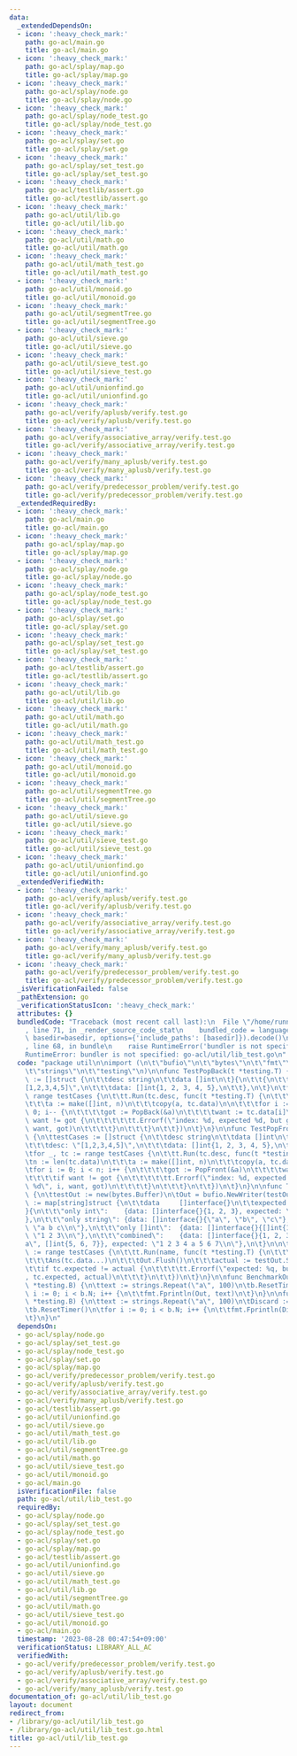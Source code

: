 ```yaml
---
data:
  _extendedDependsOn:
  - icon: ':heavy_check_mark:'
    path: go-acl/main.go
    title: go-acl/main.go
  - icon: ':heavy_check_mark:'
    path: go-acl/splay/map.go
    title: go-acl/splay/map.go
  - icon: ':heavy_check_mark:'
    path: go-acl/splay/node.go
    title: go-acl/splay/node.go
  - icon: ':heavy_check_mark:'
    path: go-acl/splay/node_test.go
    title: go-acl/splay/node_test.go
  - icon: ':heavy_check_mark:'
    path: go-acl/splay/set.go
    title: go-acl/splay/set.go
  - icon: ':heavy_check_mark:'
    path: go-acl/splay/set_test.go
    title: go-acl/splay/set_test.go
  - icon: ':heavy_check_mark:'
    path: go-acl/testlib/assert.go
    title: go-acl/testlib/assert.go
  - icon: ':heavy_check_mark:'
    path: go-acl/util/lib.go
    title: go-acl/util/lib.go
  - icon: ':heavy_check_mark:'
    path: go-acl/util/math.go
    title: go-acl/util/math.go
  - icon: ':heavy_check_mark:'
    path: go-acl/util/math_test.go
    title: go-acl/util/math_test.go
  - icon: ':heavy_check_mark:'
    path: go-acl/util/monoid.go
    title: go-acl/util/monoid.go
  - icon: ':heavy_check_mark:'
    path: go-acl/util/segmentTree.go
    title: go-acl/util/segmentTree.go
  - icon: ':heavy_check_mark:'
    path: go-acl/util/sieve.go
    title: go-acl/util/sieve.go
  - icon: ':heavy_check_mark:'
    path: go-acl/util/sieve_test.go
    title: go-acl/util/sieve_test.go
  - icon: ':heavy_check_mark:'
    path: go-acl/util/unionfind.go
    title: go-acl/util/unionfind.go
  - icon: ':heavy_check_mark:'
    path: go-acl/verify/aplusb/verify.test.go
    title: go-acl/verify/aplusb/verify.test.go
  - icon: ':heavy_check_mark:'
    path: go-acl/verify/associative_array/verify.test.go
    title: go-acl/verify/associative_array/verify.test.go
  - icon: ':heavy_check_mark:'
    path: go-acl/verify/many_aplusb/verify.test.go
    title: go-acl/verify/many_aplusb/verify.test.go
  - icon: ':heavy_check_mark:'
    path: go-acl/verify/predecessor_problem/verify.test.go
    title: go-acl/verify/predecessor_problem/verify.test.go
  _extendedRequiredBy:
  - icon: ':heavy_check_mark:'
    path: go-acl/main.go
    title: go-acl/main.go
  - icon: ':heavy_check_mark:'
    path: go-acl/splay/map.go
    title: go-acl/splay/map.go
  - icon: ':heavy_check_mark:'
    path: go-acl/splay/node.go
    title: go-acl/splay/node.go
  - icon: ':heavy_check_mark:'
    path: go-acl/splay/node_test.go
    title: go-acl/splay/node_test.go
  - icon: ':heavy_check_mark:'
    path: go-acl/splay/set.go
    title: go-acl/splay/set.go
  - icon: ':heavy_check_mark:'
    path: go-acl/splay/set_test.go
    title: go-acl/splay/set_test.go
  - icon: ':heavy_check_mark:'
    path: go-acl/testlib/assert.go
    title: go-acl/testlib/assert.go
  - icon: ':heavy_check_mark:'
    path: go-acl/util/lib.go
    title: go-acl/util/lib.go
  - icon: ':heavy_check_mark:'
    path: go-acl/util/math.go
    title: go-acl/util/math.go
  - icon: ':heavy_check_mark:'
    path: go-acl/util/math_test.go
    title: go-acl/util/math_test.go
  - icon: ':heavy_check_mark:'
    path: go-acl/util/monoid.go
    title: go-acl/util/monoid.go
  - icon: ':heavy_check_mark:'
    path: go-acl/util/segmentTree.go
    title: go-acl/util/segmentTree.go
  - icon: ':heavy_check_mark:'
    path: go-acl/util/sieve.go
    title: go-acl/util/sieve.go
  - icon: ':heavy_check_mark:'
    path: go-acl/util/sieve_test.go
    title: go-acl/util/sieve_test.go
  - icon: ':heavy_check_mark:'
    path: go-acl/util/unionfind.go
    title: go-acl/util/unionfind.go
  _extendedVerifiedWith:
  - icon: ':heavy_check_mark:'
    path: go-acl/verify/aplusb/verify.test.go
    title: go-acl/verify/aplusb/verify.test.go
  - icon: ':heavy_check_mark:'
    path: go-acl/verify/associative_array/verify.test.go
    title: go-acl/verify/associative_array/verify.test.go
  - icon: ':heavy_check_mark:'
    path: go-acl/verify/many_aplusb/verify.test.go
    title: go-acl/verify/many_aplusb/verify.test.go
  - icon: ':heavy_check_mark:'
    path: go-acl/verify/predecessor_problem/verify.test.go
    title: go-acl/verify/predecessor_problem/verify.test.go
  _isVerificationFailed: false
  _pathExtension: go
  _verificationStatusIcon: ':heavy_check_mark:'
  attributes: {}
  bundledCode: "Traceback (most recent call last):\n  File \"/home/runner/.local/lib/python3.10/site-packages/onlinejudge_verify/documentation/build.py\"\
    , line 71, in _render_source_code_stat\n    bundled_code = language.bundle(stat.path,\
    \ basedir=basedir, options={'include_paths': [basedir]}).decode()\n  File \"/home/runner/.local/lib/python3.10/site-packages/onlinejudge_verify/languages/user_defined.py\"\
    , line 68, in bundle\n    raise RuntimeError('bundler is not specified: {}'.format(str(path)))\n\
    RuntimeError: bundler is not specified: go-acl/util/lib_test.go\n"
  code: "package util\n\nimport (\n\t\"bufio\"\n\t\"bytes\"\n\t\"fmt\"\n\t\"io\"\n\
    \t\"strings\"\n\t\"testing\"\n)\n\nfunc TestPopBack(t *testing.T) {\n\ttestCases\
    \ := []struct {\n\t\tdesc string\n\t\tdata []int\n\t}{\n\t\t{\n\t\t\tdesc: \"\
    [1,2,3,4,5]\",\n\t\t\tdata: []int{1, 2, 3, 4, 5},\n\t\t},\n\t}\n\tfor _, tc :=\
    \ range testCases {\n\t\tt.Run(tc.desc, func(t *testing.T) {\n\t\t\tn := len(tc.data)\n\
    \t\t\ta := make([]int, n)\n\t\t\tcopy(a, tc.data)\n\n\t\t\tfor i := n - 1; i >=\
    \ 0; i-- {\n\t\t\t\tgot := PopBack(&a)\n\t\t\t\twant := tc.data[i]\n\t\t\t\tif\
    \ want != got {\n\t\t\t\t\tt.Errorf(\"index: %d, expected %d, but got %d\", i,\
    \ want, got)\n\t\t\t\t}\n\t\t\t}\n\t\t})\n\t}\n}\n\nfunc TestPopFront(t *testing.T)\
    \ {\n\ttestCases := []struct {\n\t\tdesc string\n\t\tdata []int\n\t}{\n\t\t{\n\
    \t\t\tdesc: \"[1,2,3,4,5]\",\n\t\t\tdata: []int{1, 2, 3, 4, 5},\n\t\t},\n\t}\n\
    \tfor _, tc := range testCases {\n\t\tt.Run(tc.desc, func(t *testing.T) {\n\t\t\
    \tn := len(tc.data)\n\t\t\ta := make([]int, n)\n\t\t\tcopy(a, tc.data)\n\n\t\t\
    \tfor i := 0; i < n; i++ {\n\t\t\t\tgot := PopFront(&a)\n\t\t\t\twant := tc.data[i]\n\
    \t\t\t\tif want != got {\n\t\t\t\t\tt.Errorf(\"index: %d, expected %d, but got\
    \ %d\", i, want, got)\n\t\t\t\t}\n\t\t\t}\n\t\t})\n\t}\n}\n\nfunc TestAns(t *testing.T)\
    \ {\n\ttestOut := new(bytes.Buffer)\n\tOut = bufio.NewWriter(testOut)\n\ttestCases\
    \ := map[string]struct {\n\t\tdata     []interface{}\n\t\texpected string\n\t\
    }{\n\t\t\"only int\":    {data: []interface{}{1, 2, 3}, expected: \"1 2 3\\n\"\
    },\n\t\t\"only string\": {data: []interface{}{\"a\", \"b\", \"c\"}, expected:\
    \ \"a b c\\n\"},\n\t\t\"only []int\":  {data: []interface{}{[]int{1, 2, 3}}, expected:\
    \ \"1 2 3\\n\"},\n\t\t\"combined\":    {data: []interface{}{1, 2, 3, \"4\", \"\
    a\", []int{5, 6, 7}}, expected: \"1 2 3 4 a 5 6 7\\n\"},\n\t}\n\n\tfor name, tc\
    \ := range testCases {\n\t\tt.Run(name, func(t *testing.T) {\n\t\t\ttestOut.Reset()\n\
    \t\t\tAns(tc.data...)\n\t\t\tOut.Flush()\n\t\t\tactual := testOut.String()\n\t\
    \t\tif tc.expected != actual {\n\t\t\t\tt.Errorf(\"expected: %q, but got: %q\"\
    , tc.expected, actual)\n\t\t\t}\n\t\t})\n\t}\n}\n\nfunc BenchmarkOutputToOut(b\
    \ *testing.B) {\n\ttext := strings.Repeat(\"a\", 100)\n\tb.ResetTimer()\n\tfor\
    \ i := 0; i < b.N; i++ {\n\t\tfmt.Fprintln(Out, text)\n\t}\n}\n\nfunc BenchmarkOutputToDiscard(b\
    \ *testing.B) {\n\ttext := strings.Repeat(\"a\", 100)\n\tDiscard := bufio.NewWriter(io.Discard)\n\
    \tb.ResetTimer()\n\tfor i := 0; i < b.N; i++ {\n\t\tfmt.Fprintln(Discard, text)\n\
    \t}\n}\n"
  dependsOn:
  - go-acl/splay/node.go
  - go-acl/splay/set_test.go
  - go-acl/splay/node_test.go
  - go-acl/splay/set.go
  - go-acl/splay/map.go
  - go-acl/verify/predecessor_problem/verify.test.go
  - go-acl/verify/aplusb/verify.test.go
  - go-acl/verify/associative_array/verify.test.go
  - go-acl/verify/many_aplusb/verify.test.go
  - go-acl/testlib/assert.go
  - go-acl/util/unionfind.go
  - go-acl/util/sieve.go
  - go-acl/util/math_test.go
  - go-acl/util/lib.go
  - go-acl/util/segmentTree.go
  - go-acl/util/math.go
  - go-acl/util/sieve_test.go
  - go-acl/util/monoid.go
  - go-acl/main.go
  isVerificationFile: false
  path: go-acl/util/lib_test.go
  requiredBy:
  - go-acl/splay/node.go
  - go-acl/splay/set_test.go
  - go-acl/splay/node_test.go
  - go-acl/splay/set.go
  - go-acl/splay/map.go
  - go-acl/testlib/assert.go
  - go-acl/util/unionfind.go
  - go-acl/util/sieve.go
  - go-acl/util/math_test.go
  - go-acl/util/lib.go
  - go-acl/util/segmentTree.go
  - go-acl/util/math.go
  - go-acl/util/sieve_test.go
  - go-acl/util/monoid.go
  - go-acl/main.go
  timestamp: '2023-08-28 00:47:54+09:00'
  verificationStatus: LIBRARY_ALL_AC
  verifiedWith:
  - go-acl/verify/predecessor_problem/verify.test.go
  - go-acl/verify/aplusb/verify.test.go
  - go-acl/verify/associative_array/verify.test.go
  - go-acl/verify/many_aplusb/verify.test.go
documentation_of: go-acl/util/lib_test.go
layout: document
redirect_from:
- /library/go-acl/util/lib_test.go
- /library/go-acl/util/lib_test.go.html
title: go-acl/util/lib_test.go
---
```


